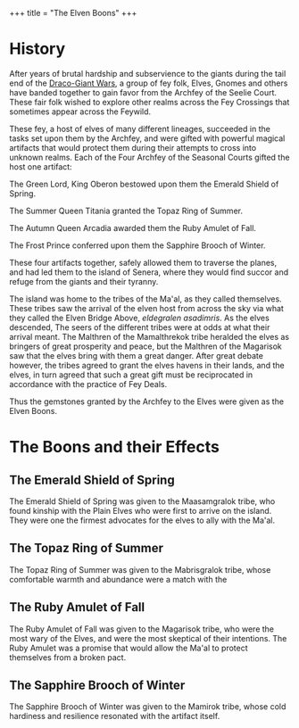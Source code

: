 +++
title = "The Elven Boons"
+++

# History

After years of brutal hardship and subservience to the giants during the tail
end of the [Draco-Giant Wars](@/events/draco-giant-war.md), a group of fey folk,
Elves, Gnomes and others have banded together to gain favor from the Archfey of
the Seelie Court. These fair folk wished to explore other realms across the Fey
Crossings that sometimes appear across the Feywild.

These fey, a host of elves of many different lineages, succeeded in the tasks
set upon them by the Archfey, and were gifted with powerful magical artifacts
that would protect them during their attempts to cross into unknown realms. Each
of the Four Archfey of the Seasonal Courts gifted the host one artifact:

The Green Lord, King Oberon bestowed upon them the Emerald Shield of Spring.

The Summer Queen Titania granted the Topaz Ring of Summer.

The Autumn Queen Arcadia awarded them the Ruby Amulet of Fall.

The Frost Prince conferred upon them the Sapphire Brooch of Winter.

These four artifacts together, safely allowed them to traverse the planes, and
had led them to the island of Senera, where they would find succor and refuge
from the giants and their tyranny.

The island was home to the tribes of the Ma'al, as they called themselves. These
tribes saw the arrival of the elven host from across the sky via what they
called the Elven Bridge Above, _eldegralen asadimris_. As the elves descended,
The seers of the different tribes were at odds at what their arrival meant. The
Malthren of the Mamalthrekok tribe heralded the elves as bringers of great
prosperity and peace, but the Malthren of the Magarisok saw that the elves bring
with them a great danger. After great debate however, the tribes agreed to grant
the elves havens in their lands, and the elves, in turn agreed that such a great
gift must be reciprocated in accordance with the practice of Fey Deals.

Thus the gemstones granted by the Archfey to the Elves were given as the
Elven Boons.

# The Boons and their Effects

## The Emerald Shield of Spring

The Emerald Shield of Spring was given to the Maasamgralok tribe, who found
kinship with the Plain Elves who were first to arrive on the island. They were
one the firmest advocates for the elves to ally with the Ma'al.

## The Topaz Ring of Summer

The Topaz Ring of Summer was given to the Mabrisgralok tribe, whose comfortable
warmth and abundance were a match with the

## The Ruby Amulet of Fall

The Ruby Amulet of Fall was given to the Magarisok tribe, who were the most wary
of the Elves, and were the most skeptical of their intentions. The Ruby Amulet
was a promise that would allow the Ma'al to protect themselves from a broken pact.

## The Sapphire Brooch of Winter

The Sapphire Brooch of Winter was given to the Mamirok tribe, whose cold
hardiness and resilience resonated with the artifact itself.

